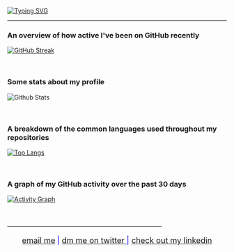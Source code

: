 [![Typing SVG](https://readme-typing-svg.herokuapp.com?size=25&duration=3500&center=false&vCenter=true&lines=%F0%9F%91%8B++%F0%9F%91%8B++%F0%9F%91%8B;Hey+there;I'm+Shahbaj;Welcome+to+my+GitHub)](https://git.io/typing-svg)
<hr />

### An overview of how active I've been on GitHub recently

[![GitHub Streak](https://github-readme-streak-stats.herokuapp.com?user=shahbajsingh&theme=react&hide_border=true&date_format=j%20M%5B%20Y%5D)](https://git.io/streak-stats)

<br />

### Some stats about my profile

![Github Stats](https://github-readme-stats.vercel.app/api?username=shahbajsingh&layout=compact&show_icons=true&theme=react&custom_title=GitHub&nbsp;Stats&include_all_commits=true&hide_border=true&hide_title=true)

<br />

### A breakdown of the common languages used throughout my repositories

[![Top Langs](https://github-readme-stats.vercel.app/api/top-langs/?username=shahbajsingh&layout=compact&custom_title=Language&nbsp;Overview&langs_count=8&theme=react&hide_border=true&hide_title=true)](https://github.com/anuraghazra/github-readme-stats)

<br />

### A graph of my GitHub activity over the past 30 days

[![Activity Graph](https://activity-graph.herokuapp.com/graph?username=shahbajsingh&theme=react-dark&custom_title=Activity&nbsp;Graph&line=61dbfb&point=61dbfb&hide_border=true&hide_title=true&area=true&area_color=61dbfb)](https://github.com/ashutosh00710/github-readme-activity-graph)

<br />


~~&nbsp;&nbsp;&nbsp;&nbsp;&nbsp;&nbsp;&nbsp;&nbsp;&nbsp;&nbsp;&nbsp;&nbsp;&nbsp;&nbsp;&nbsp;&nbsp;&nbsp;&nbsp;&nbsp;&nbsp;&nbsp;&nbsp;&nbsp;&nbsp;&nbsp;&nbsp;&nbsp;&nbsp;&nbsp;&nbsp;&nbsp;&nbsp;&nbsp;&nbsp;&nbsp;&nbsp;&nbsp;&nbsp;&nbsp;&nbsp;&nbsp;&nbsp;&nbsp;&nbsp;&nbsp;&nbsp;&nbsp;&nbsp;&nbsp;&nbsp;&nbsp;&nbsp;&nbsp;&nbsp;&nbsp;&nbsp;&nbsp;&nbsp;&nbsp;&nbsp;&nbsp;&nbsp;&nbsp;&nbsp;&nbsp;&nbsp;&nbsp;&nbsp;&nbsp;&nbsp;&nbsp;&nbsp;&nbsp;&nbsp;&nbsp;&nbsp;&nbsp;&nbsp;&nbsp;&nbsp;&nbsp;&nbsp;&nbsp;&nbsp;&nbsp;&nbsp;&nbsp;&nbsp;&nbsp;&nbsp;~~

<footer>
      <div align="left" class="footer" style="margin-center:auto;margin-center:auto;text-align:center">
            <span class="nowrap" style="color:blue;font-size:18px;"><a href="mailto:shahbajs987@gmail.com?subject=From Github">email me</a></span>
            <span class="nowrap" style="color:blue;font-size:18px;"> | <a href="https://twitter.com/messages/compose?recipient_id=2681523565&text=Hey%20Shahbaj">dm me on twitter </a></span>
            <span class="nowrap" style="color:blue;font-size:18px;"> | <a href="https://www.linkedin.com/in/shahbaj-singh-84b12a202/">check out my linkedin</a></span>
      </div>
</footer>
